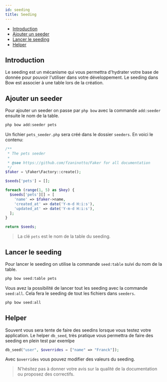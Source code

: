 ```yaml
---
id: seeding
title: Seeding
---
```


- [Introduction](#introduction)
- [Ajouter un seeder](#ajouter-un-seeder)
- [Lancer le seeding](#lancer-le-seeding)
- [Helper](#helper)

## Introduction

Le seeding est un mécanisme qui vous permettra d'hydrater votre base de donnée pour pouvoir l'utiliser dans votre développement. Le seeding dans Bow est associer à une table lors de la création.

## Ajouter un seeder

Pour ajouter un seeder on passe par `php bow` avec la commande `add:seeder` ensuite le nom de la table.

```bash
php bow add:seeder pets
```

Un fichier `pets_seeder.php` sera créé dans le dossier `seeders`. En voici le contenu:

```php
/**
 * The pets seeder
 *
 * @see https://github.com/fzaninotto/Faker for all documentation
 */
$faker = \Faker\Factory::create();

$seeds['pets'] = [];

foreach (range(1, 5) as $key) {
  $seeds['pets'][] = [
    'name' => $faker->name,
    'created_at' => date('Y-m-d H:i:s'),
    'updated_at' => date('Y-m-d H:i:s'),
  ];
}

return $seeds;
```

> La clé `pets` est le nom de la table du seeding.

## Lancer le seeding

Pour lancer le seeding on utilise la commande `seed:table` suivi du nom de la table.

```bash
php bow seed:table pets
```

Vous avez la possibilité de lancer tout les seeding avec la commande `seed:all`. Cela fera le seeding de tout les fichiers dans `seeders`.

```bash
php bow seed:all
```

## Helper

Souvent vous sera tente de faire des seedins lorsque vous testez votre application. Le helper `db_seed`, très pratique vous permettra de faire des seeding en plein test par exemlpe

```php
db_seed("user", $overrides = ["name" => "Franck"]);
```

Avec `$overrides` vous pouvez modifier des valeurs du seeding.

> N'hésitez pas à donner votre avis sur la qualité de la documentation ou proposez des correctifs.
